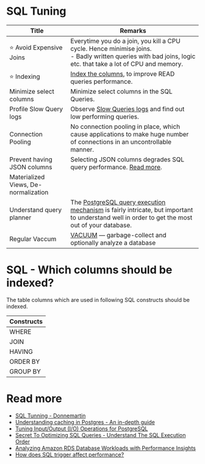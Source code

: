 # SQL Tuning

| Title                                | Remarks                                                                                                                                                                                                               |
|--------------------------------------|-----------------------------------------------------------------------------------------------------------------------------------------------------------------------------------------------------------------------|
| :star: Avoid Expensive Joins         | Everytime you do a join, you kill a CPU cycle. Hence minimise joins.<br/>- Badly written queries with bad joins, logic etc. that take a lot of CPU and memory.                                                        |
| :star: Indexing                      | [Index the columns](../5_Database-Internals/Indexing.md), to improve READ queries performance.                                                                                                                         |
| Minimize select columns              | Minimize select columns in the SQL Queries.                                                                                                                                                                           |
| Profile Slow Query logs              | Observe [Slow Queries logs](https://severalnines.com/blog/how-identify-mysql-performance-issues-slow-queries/) and find out low performing queries.                                                                   |
| Connection Pooling                   | No connection pooling in place, which cause applications to make huge number of connections in an uncontrollable manner.                                                                                              |
| Prevent having JSON columns          | Selecting JSON columns degrades SQL query performance. [Read more](https://stackoverflow.com/questions/71086258/query-on-json-jsonb-column-super-slow-can-i-use-an-index).                                            |
| Materialized Views, De-normalization |                                                                                                                                                                                                                       |
| Understand query planner             | The [PostgreSQL query execution mechanism](https://pganalyze.com/docs/explain/basics-of-postgres-query-planning) is fairly intricate, but important to understand well in order to get the most out of your database. |
| Regular Vaccum                       | [VACUUM](https://www.postgresql.org/docs/current/sql-vacuum.html) — garbage-collect and optionally analyze a database                                                                                                                                                                                                                      |

# SQL - Which columns should be indexed?

The table columns which are used in following SQL constructs should be indexed.

| Constructs |
|------------|
| WHERE      |
| JOIN       |
| HAVING     |
| ORDER BY   |
| GROUP BY   |

# Read more
- [SQL Tunning - Donnemartin](https://github.com/donnemartin/system-design-primer#sql-tuning)
- [Understanding caching in Postgres - An in-depth guide](https://madusudanan.com/blog/understanding-postgres-caching-in-depth/)
- [Tuning Input/Output (I/O) Operations for PostgreSQL](https://severalnines.com/blog/tuning-io-operations-postgresql/)
- [Secret To Optimizing SQL Queries - Understand The SQL Execution Order](https://www.youtube.com/watch?v=BHwzDmr6d7s)
- [Analyzing Amazon RDS Database Workloads with Performance Insights](https://aws.amazon.com/blogs/database/analyzing-amazon-rds-database-workload-with-performance-insights/)
- [How does SQL trigger affect performance?](https://stackoverflow.com/questions/56990262/how-does-sql-trigger-affect-performance)